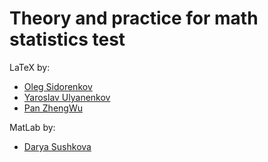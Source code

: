 # Theory and practice for math statistics test

LaTeX by:
- [Oleg Sidorenkov](https://github.com/OFFLUCK)
- [Yaroslav Ulyanenkov](https://github.com/schmitzer)
- [Pan ZhengWu](https://github.com/teddyzxcv)

MatLab by:
- [Darya Sushkova](https://github.com/DaryaSushkova)
